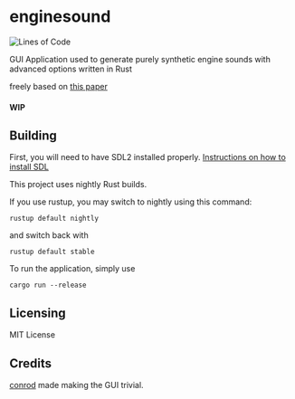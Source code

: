 # enginesound
![Lines of Code](https://tokei.rs/b1/github/dasetwas/enginesound?category=code)

GUI Application used to generate purely synthetic engine sounds with advanced options written in Rust

freely based on [this paper](https://www.researchgate.net/publication/280086598_Physically_informed_car_engine_sound_synthesis_for_virtual_and_augmented_environments "Physically informed_car engine sound synthesis for virtual and augmented environments")

#### WIP

## Building ##

First, you will need to have SDL2 installed properly.
[Instructions on how to install SDL](https://github.com/Rust-SDL2/rust-sdl2#linux)

This project uses nightly Rust builds.

If you use rustup, you may switch to nightly using this command:
```
rustup default nightly
```
and switch back with
```
rustup default stable
```
To run the application, simply use
```
cargo run --release
```


## Licensing ##

MIT License

## Credits ##

[conrod](https://github.com/PistonDevelopers/conrod) made making the GUI trivial.
